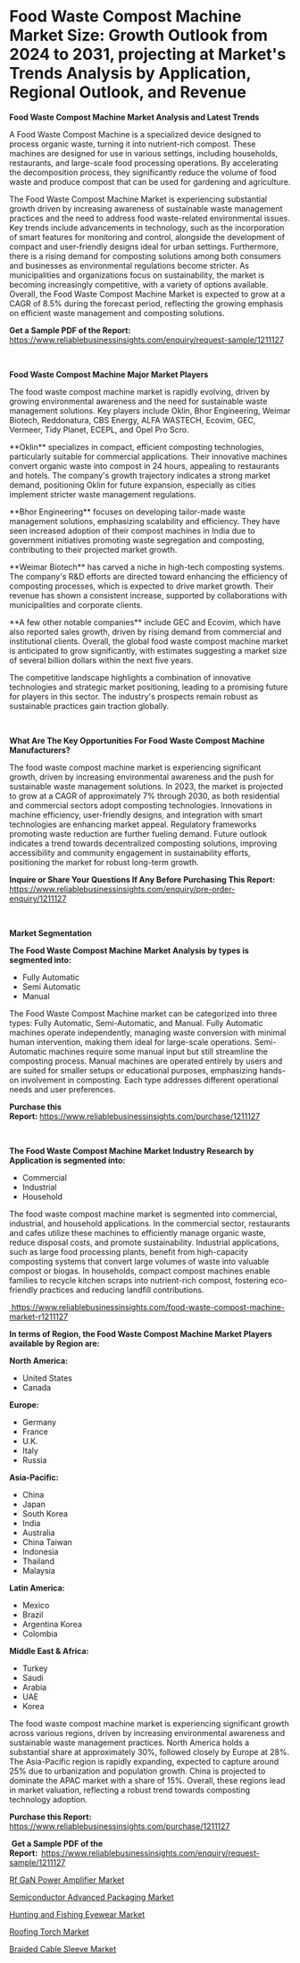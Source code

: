 <p><h1>Food Waste Compost Machine Market Size: Growth Outlook from 2024 to 2031, projecting at Market's Trends Analysis by Application, Regional Outlook, and Revenue</h1></p><p><strong>Food Waste Compost Machine Market Analysis and Latest Trends</strong></p>
<p><p>A Food Waste Compost Machine is a specialized device designed to process organic waste, turning it into nutrient-rich compost. These machines are designed for use in various settings, including households, restaurants, and large-scale food processing operations. By accelerating the decomposition process, they significantly reduce the volume of food waste and produce compost that can be used for gardening and agriculture.</p><p>The Food Waste Compost Machine Market is experiencing substantial growth driven by increasing awareness of sustainable waste management practices and the need to address food waste-related environmental issues. Key trends include advancements in technology, such as the incorporation of smart features for monitoring and control, alongside the development of compact and user-friendly designs ideal for urban settings. Furthermore, there is a rising demand for composting solutions among both consumers and businesses as environmental regulations become stricter. As municipalities and organizations focus on sustainability, the market is becoming increasingly competitive, with a variety of options available. Overall, the Food Waste Compost Machine Market is expected to grow at a CAGR of 8.5% during the forecast period, reflecting the growing emphasis on efficient waste management and composting solutions.</p></p>
<p><strong>Get a Sample PDF of the Report:&nbsp;</strong> <a href="https://www.reliablebusinessinsights.com/enquiry/request-sample/1211127?utm_campaign=1091&utm_medium=2&utm_source=Github&utm_content=ia&utm_term=05102024&utm_id=food-waste-compost-machine">https://www.reliablebusinessinsights.com/enquiry/request-sample/1211127</a></p>
<p>&nbsp;</p>
<p><strong>Food Waste Compost Machine Major Market Players</strong></p>
<p><p>The food waste compost machine market is rapidly evolving, driven by growing environmental awareness and the need for sustainable waste management solutions. Key players include Oklin, Bhor Engineering, Weimar Biotech, Reddonatura, CBS Energy, ALFA WASTECH, Ecovim, GEC, Vermeer, Tidy Planet, ECEPL, and Opel Pro Scro.</p><p>**Oklin** specializes in compact, efficient composting technologies, particularly suitable for commercial applications. Their innovative machines convert organic waste into compost in 24 hours, appealing to restaurants and hotels. The company's growth trajectory indicates a strong market demand, positioning Oklin for future expansion, especially as cities implement stricter waste management regulations.</p><p>**Bhor Engineering** focuses on developing tailor-made waste management solutions, emphasizing scalability and efficiency. They have seen increased adoption of their compost machines in India due to government initiatives promoting waste segregation and composting, contributing to their projected market growth.</p><p>**Weimar Biotech** has carved a niche in high-tech composting systems. The company's R&D efforts are directed toward enhancing the efficiency of composting processes, which is expected to drive market growth. Their revenue has shown a consistent increase, supported by collaborations with municipalities and corporate clients.</p><p>**A few other notable companies** include GEC and Ecovim, which have also reported sales growth, driven by rising demand from commercial and institutional clients. Overall, the global food waste compost machine market is anticipated to grow significantly, with estimates suggesting a market size of several billion dollars within the next five years.</p><p>The competitive landscape highlights a combination of innovative technologies and strategic market positioning, leading to a promising future for players in this sector. The industry's prospects remain robust as sustainable practices gain traction globally.</p></p>
<p>&nbsp;</p>
<p><strong>What Are The Key Opportunities For Food Waste Compost Machine Manufacturers?</strong></p>
<p><p>The food waste compost machine market is experiencing significant growth, driven by increasing environmental awareness and the push for sustainable waste management solutions. In 2023, the market is projected to grow at a CAGR of approximately 7% through 2030, as both residential and commercial sectors adopt composting technologies. Innovations in machine efficiency, user-friendly designs, and integration with smart technologies are enhancing market appeal. Regulatory frameworks promoting waste reduction are further fueling demand. Future outlook indicates a trend towards decentralized composting solutions, improving accessibility and community engagement in sustainability efforts, positioning the market for robust long-term growth.</p></p>
<p><strong>Inquire or Share Your Questions If Any Before Purchasing This Report:</strong> <a href="https://www.reliablebusinessinsights.com/enquiry/pre-order-enquiry/1211127?utm_campaign=1091&utm_medium=2&utm_source=Github&utm_content=ia&utm_term=05102024&utm_id=food-waste-compost-machine">https://www.reliablebusinessinsights.com/enquiry/pre-order-enquiry/1211127</a></p>
<p>&nbsp;</p>
<p><strong>Market Segmentation</strong></p>
<p><strong>The Food Waste Compost Machine Market Analysis by types is segmented into:</strong></p>
<p><ul><li>Fully Automatic</li><li>Semi Automatic</li><li>Manual</li></ul></p>
<p><p>The Food Waste Compost Machine market can be categorized into three types: Fully Automatic, Semi-Automatic, and Manual. Fully Automatic machines operate independently, managing waste conversion with minimal human intervention, making them ideal for large-scale operations. Semi-Automatic machines require some manual input but still streamline the composting process. Manual machines are operated entirely by users and are suited for smaller setups or educational purposes, emphasizing hands-on involvement in composting. Each type addresses different operational needs and user preferences.</p></p>
<p><strong>Purchase this Report:&nbsp;</strong><a href="https://www.reliablebusinessinsights.com/purchase/1211127?utm_campaign=1091&utm_medium=2&utm_source=Github&utm_content=ia&utm_term=05102024&utm_id=food-waste-compost-machine">https://www.reliablebusinessinsights.com/purchase/1211127</a></p>
<p>&nbsp;</p>
<p><strong>The Food Waste Compost Machine Market Industry Research by Application is segmented into:</strong></p>
<p><ul><li>Commercial</li><li>Industrial</li><li>Household</li></ul></p>
<p><p>The food waste compost machine market is segmented into commercial, industrial, and household applications. In the commercial sector, restaurants and cafes utilize these machines to efficiently manage organic waste, reduce disposal costs, and promote sustainability. Industrial applications, such as large food processing plants, benefit from high-capacity composting systems that convert large volumes of waste into valuable compost or biogas. In households, compact compost machines enable families to recycle kitchen scraps into nutrient-rich compost, fostering eco-friendly practices and reducing landfill contributions.</p></p>
<p><a href="https://www.reliablebusinessinsights.com/food-waste-compost-machine-market-r1211127?utm_campaign=1091&utm_medium=2&utm_source=Github&utm_content=ia&utm_term=05102024&utm_id=food-waste-compost-machine">&nbsp;https://www.reliablebusinessinsights.com/food-waste-compost-machine-market-r1211127</a></p>
<p><strong>In terms of Region, the Food Waste Compost Machine Market Players available by Region are:</strong></p>
<p>
    <p> <strong> North America: </strong>
        <ul>
            <li>United States</li>
            <li>Canada</li>
        </ul>
        </p> 
    <p> <strong> Europe: </strong>
        <ul>
            <li>Germany</li>
            <li>France</li>
            <li>U.K.</li>
            <li>Italy</li>
            <li>Russia</li>
        </ul>
        </p> 
    <p> <strong> Asia-Pacific: </strong>
        <ul>
            <li>China</li>
            <li>Japan</li>
            <li>South Korea</li>
            <li>India</li>
            <li>Australia</li>
            <li>China Taiwan</li>
            <li>Indonesia</li>
            <li>Thailand</li>
            <li>Malaysia</li>
        </ul>
        </p> 
    <p> <strong> Latin America: </strong>
        <ul>
            <li>Mexico</li>
            <li>Brazil</li>
            <li>Argentina Korea</li>
            <li>Colombia</li>
        </ul>
        </p> 
    <p> <strong> Middle East & Africa: </strong>
        <ul>
            <li>Turkey</li>
            <li>Saudi</li>
            <li>Arabia</li>
            <li>UAE</li>
            <li>Korea</li>
        </ul>
    </p>
    </p>
<p><p>The food waste compost machine market is experiencing significant growth across various regions, driven by increasing environmental awareness and sustainable waste management practices. North America holds a substantial share at approximately 30%, followed closely by Europe at 28%. The Asia-Pacific region is rapidly expanding, expected to capture around 25% due to urbanization and population growth. China is projected to dominate the APAC market with a share of 15%. Overall, these regions lead in market valuation, reflecting a robust trend towards composting technology adoption.</p></p>
<p><strong>Purchase this Report: </strong><a href="https://www.reliablebusinessinsights.com/purchase/1211127?utm_campaign=1091&utm_medium=2&utm_source=Github&utm_content=ia&utm_term=05102024&utm_id=food-waste-compost-machine">https://www.reliablebusinessinsights.com/purchase/1211127</a></p>
<p>&nbsp;<strong>Get a Sample PDF of the Report:&nbsp;&nbsp;</strong><a href="https://www.reliablebusinessinsights.com/enquiry/request-sample/1211127?utm_campaign=1091&utm_medium=2&utm_source=Github&utm_content=ia&utm_term=05102024&utm_id=food-waste-compost-machine">https://www.reliablebusinessinsights.com/enquiry/request-sample/1211127</a></p>
<p><strong></strong></p>
<p><p><a href="https://issuu.com/reportprime-2/docs/rf-gan-power-amplifier-market-size-_69dcb3305efab5?utm_campaign=1091&utm_medium=2&utm_source=Github&utm_content=ia&utm_term=05102024&utm_id=food-waste-compost-machine">Rf GaN Power Amplifier Market</a></p><p><a href="https://www.linkedin.com/pulse/market-insights-global-semiconductor-advanced-packaging-forecast-vnu5c?utm_campaign=1091&utm_medium=2&utm_source=Github&utm_content=ia&utm_term=05102024&utm_id=food-waste-compost-machine">Semiconductor Advanced Packaging Market</a></p><p><a href="https://github.com/ClaraRSutton/Market-Research-Report-List-1/blob/main/hunting-and-fishing-eyewear-market.md?utm_campaign=1091&utm_medium=2&utm_source=Github&utm_content=ia&utm_term=05102024&utm_id=food-waste-compost-machine">Hunting and Fishing Eyewear Market</a></p><p><a href="https://www.linkedin.com/pulse/roofing-torch-market-overview-regional-outlook-competitive-yol7e?utm_campaign=1091&utm_medium=2&utm_source=Github&utm_content=ia&utm_term=05102024&utm_id=food-waste-compost-machine">Roofing Torch Market</a></p><p><a href="https://github.com/Greiszane475/Market-Research-Report-List-1/blob/main/braided-cable-sleeve-market.md?utm_campaign=1091&utm_medium=2&utm_source=Github&utm_content=ia&utm_term=05102024&utm_id=food-waste-compost-machine">Braided Cable Sleeve Market</a></p></p>